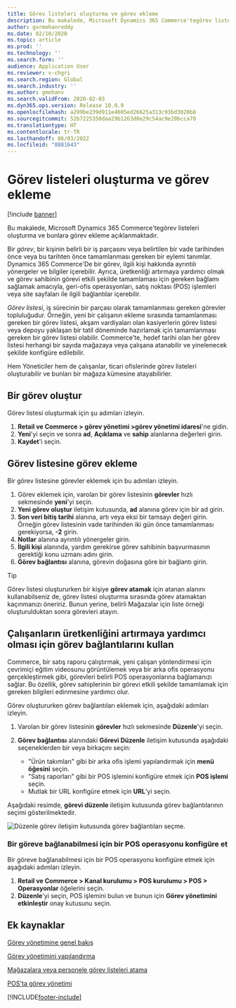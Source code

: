 ```yaml
---
title: Görev listeleri oluşturma ve görev ekleme
description: Bu makalede, Microsoft Dynamics 365 Commerce'tegörev listeleri oluşturma ve bunlara görev ekleme açıklanmaktadır.
author: gvrmohanreddy
ms.date: 02/10/2020
ms.topic: article
ms.prod: ''
ms.technology: ''
ms.search.form: ''
audience: Application User
ms.reviewer: v-chgri
ms.search.region: Global
ms.search.industry: ''
ms.author: gmohanv
ms.search.validFrom: 2020-02-03
ms.dyn365.ops.version: Release 10.0.9
ms.openlocfilehash: a299be239d911e4605ed26625a313c93bd3020b8
ms.sourcegitcommit: 52b7225350daa29b1263d8e29c54ac9e20bcca70
ms.translationtype: HT
ms.contentlocale: tr-TR
ms.lasthandoff: 06/03/2022
ms.locfileid: "8881643"
---
```

# <a name="create-task-lists-and-add-tasks"></a>Görev listeleri oluşturma ve görev ekleme

[!include [banner](includes/banner.md)]

Bu makalede, Microsoft Dynamics 365 Commerce'tegörev listeleri oluşturma ve bunlara görev ekleme açıklanmaktadır.

Bir *görev*, bir kişinin belirli bir iş parçasını veya belirtilen bir vade tarihinden önce veya bu tarihten önce tamamlanması gereken bir eylemi tanımlar. Dynamics 365 Commerce'De bir görev, ilgili kişi hakkında ayrıntılı yönergeler ve bilgiler içerebilir. Ayrıca, üretkenliği artırmaya yardımcı olmak ve görev sahibinin görevi etkili şekilde tamamlaması için gereken bağlamı sağlamak amacıyla, geri-ofis operasyonları, satış noktası (POS) işlemleri veya site sayfaları ile ilgili bağlantılar içerebilir.

*Görev listesi*, iş sürecinin bir parçası olarak tamamlanması gereken görevler topluluğudur. Örneğin, yeni bir çalışanın ekleme sırasında tamamlanması gereken bir görev listesi, akşam vardiyaları olan kasiyerlerin görev listesi veya depoyu yaklaşan bir tatil döneminde hazırlamak için tamamlanması gereken bir görev listesi olabilir. Commerce'te, hedef tarihi olan her görev listesi herhangi bir sayıda mağazaya veya çalışana atanabilir ve yinelenecek şekilde konfigüre edilebilir.

Hem Yöneticiler hem de çalışanlar, ticari ofislerinde görev listeleri oluşturabilir ve bunları bir mağaza kümesine atayabilirler.

## <a name="create-a-task-list"></a>Bir görev oluştur

Görev listesi oluşturmak için şu adımları izleyin.

1. **Retail ve Commerce \> görev yönetimi \>görev yönetimi idaresi**'ne gidin.
1. **Yeni**'yi seçin ve sonra **ad**, **Açıklama** ve **sahip** alanlarına değerleri girin.
1. **Kaydet**'i seçin.

## <a name="add-tasks-to-a-task-list"></a>Görev listesine görev ekleme

Bir görev listesine görevler eklemek için bu adımları izleyin.
 
1. Görev eklemek için, varolan bir görev listesinin **görevler** hızlı sekmesinde **yeni**'yi seçin.
1. **Yeni görev oluştur** iletişim kutusunda, **ad** alanına görev için bir ad girin.
1. **Son veri bitiş tarihi** alanına, artı veya eksi bir tamsayı değeri girin. Örneğin görev listesinin vade tarihinden iki gün önce tamamlanması gerekiyorsa, **-2** girin.
1. **Notlar** alanına ayrıntılı yönergeler girin.
1. **İlgili kişi** alanında, yardım gerekirse görev sahibinin başvurmasının gerektiği konu uzmanı adını girin.
1. **Görev bağlantısı** alanına, görevin doğasına göre bir bağlantı girin.

> [!TIP]
> Görev listesi oluştururken bir kişiye **görev atamak** için atanan alanını kullanabilseniz de, görev listesi oluşturma sırasında görev atamaktan kaçınmanızı öneririz. Bunun yerine, belirli Mağazalar için liste örneği oluşturulduktan sonra görevleri atayın.

## <a name="use-task-links-to-help-improve-worker-productivity"></a>Çalışanların üretkenliğini artırmaya yardımcı olması için görev bağlantılarını kullan

Commerce, bir satış raporu çalıştırmak, yeni çalışan yönlendirmesi için çevrimiçi eğitim videosunu görüntülemek veya bir arka ofis operasyonu gerçekleştirmek gibi, görevleri belirli POS operasyonlarına bağlamanızı sağlar. Bu özellik, görev sahiplerinin bir görevi etkili şekilde tamamlamak için gereken bilgileri edinmesine yardımcı olur.

Görev oluştururken görev bağlantıları eklemek için, aşağıdaki adımları izleyin.

1. Varolan bir görev listesinin **görevler** hızlı sekmesinde **Düzenle**'yi seçin.
1. **Görev bağlantısı** alanındaki **Görevi Düzenle** iletişim kutusunda aşağıdaki seçeneklerden bir veya birkaçını seçin:

    - "Ürün takımları" gibi bir arka ofis işlemi yapılandırmak için **menü öğesini** seçin.
    - "Satış raporları" gibi bir POS işlemini konfigüre etmek için **POS işlemi** seçin.
    - Mutlak bir URL konfigüre etmek için **URL**'yi seçin.

Aşağıdaki resimde, **görevi düzenle** iletişim kutusunda görev bağlantılarının seçimi gösterilmektedir.

![Düzenle görev iletişim kutusunda görev bağlantıları seçme.](media/HQ-POS-Tasks-Linking.png)

### <a name="configure-a-pos-operation-so-that-it-can-be-linked-to-a-task"></a>Bir göreve bağlanabilmesi için bir POS operasyonu konfigüre et

Bir göreve bağlanabilmesi için bir POS operasyonu konfigüre etmek için aşağıdaki adımları izleyin.

1. **Retail ve Commerce \> Kanal kurulumu \> POS kurulumu \> POS \> Operasyonlar** öğelerini seçin.
1. **Düzenle**'yi seçin, POS işlemini bulun ve bunun için **Görev yönetimini etkinleştir** onay kutusunu seçin.

## <a name="additional-resources"></a>Ek kaynaklar

[Görev yönetimine genel bakış](task-mgmt-overview.md)

[Görev yönetimini yapılandırma](task-mgmt-configure.md)

[Mağazalara veya personele görev listeleri atama](task-mgmt-assign-lists.md)

[POS'ta görev yönetimi](task-mgmt-POS.md)


[!INCLUDE[footer-include](../includes/footer-banner.md)]
